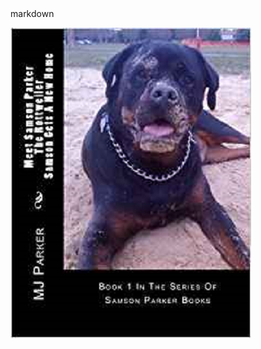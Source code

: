 <html>

<body>
markdown
  
![Image](https://github.com/ONLC-Classes/ONLC-Classes-ONLC-Classes-XTBI10---Tableau-Desktop-Level-1/blob/master/images/book1.png) 

</body>

</html>
